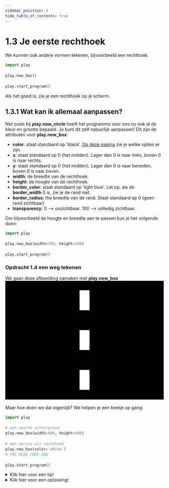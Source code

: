 ```yaml
---
sidebar_position: 4
hide_table_of_contents: true
---
```


# 1.3 Je eerste rechthoek

We kunnen ook andere vormen tekenen, bijvoorbeeld een rechthoek.

```python
import play

play.new_box()

play.start_program()
```

Als het goed is, zie je een rechthoek op je scherm.

## 1.3.1 Wat kan ik allemaal aanpassen?
Net zoals bij **play.new_circle** heeft het programma voor ons nu ook al de kleur en grootte bepaald. Je kunt dit zelf natuurlijk aanpassen!
Dit zijn de attributen voor **play.new_box**:
- **color**: staat standaard op 'black'. [Op deze pagina](https://www.pygame.org/docs/ref/color_list.html) zie je welke opties er zijn.
- **x**: staat standaard op 0 (het midden). Lager dan 0 is naar links, boven 0 is naar rechts.
- **y**: staat standaard op 0 (het midden), Lager dan 0 is naar beneden, boven 0 is naar boven.
- **width**: de breedte van de rechthoek.
- **height**: de hoogte van de rechthoek.
- **border_color**: staat standaard op  'light blue'. Let op, als de **border_width** 0 is, zie je de rand niet.
- **border_radius**: the breedte van de rand. Staat standaard op 0 (geen rand zichtbaar)
- **transparency**: 0 --> onzichtbaar. 100 --> volledig zichtbaar.

Om bijvoorbeeld de hoogte en breedte aan te passen kun je het volgende doen:

```python
import play

play.new_box(width=200, height=200)

play.start_program()
```

### Opdracht 1.4 een weg tekenen

We gaan deze afbeelding namaken met **play.new_box**
![weg](weg.png)

Maar hoe doen we dat eigenlijk? We helpen je een beetje op gang:

```python
import play

# een zwarte achtergrond
play.new_box(width=800, height=600)

# een eerste wit rechthoek
play.new_box(color='white')
# PAS DEZE CODE AAN

play.start_program()
```

<details>
    <summary>Klik hier voor een tip!</summary>

Gebruik drie keer **play.new_box** 
en het is nuttig om de attributen **y**, **width** en **height** te gebruiken.

</details>

<details>
    <summary>Klik hier voor een oplossing!</summary>

```python
import play

# een zwarte achtergrond
play.new_box(width=800, height=600)

# een eerste wit rechthoek
play.new_box(color='white', y=200, width=50, height=100)
play.new_box(color='white', y=0, width=50, height=100)
play.new_box(color='white', y=-200, width=50, height=100)

play.start_program()
```
</details>





